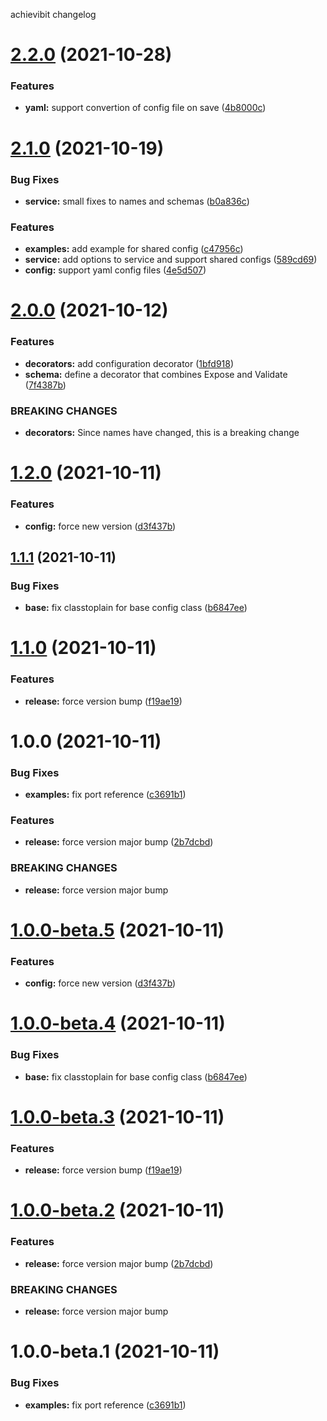 achievibit changelog

# [2.2.0](https://github.com/Kibibit/configit/compare/v2.1.0...v2.2.0) (2021-10-28)


### Features

* **yaml:** support convertion of config file on save ([4b8000c](https://github.com/Kibibit/configit/commit/4b8000c79520f936308febdc20117d3ab97aac54))

# [2.1.0](https://github.com/Kibibit/configit/compare/v2.0.0...v2.1.0) (2021-10-19)


### Bug Fixes

* **service:** small fixes to names and schemas ([b0a836c](https://github.com/Kibibit/configit/commit/b0a836c3853014685fa75602d9e8d7da2b9a2089))


### Features

* **examples:** add example for shared config ([c47956c](https://github.com/Kibibit/configit/commit/c47956cbb1e0bc9ed9f1ac9973181556dcaee9d4))
* **service:** add options to service and support shared configs ([589cd69](https://github.com/Kibibit/configit/commit/589cd697638a23e7bc34c706b470f73725e54d04))
* **config:** support yaml config files ([4e5d507](https://github.com/Kibibit/configit/commit/4e5d507c7a214855e3ef7a545cd1a155af97bf8f))

# [2.0.0](https://github.com/Kibibit/configit/compare/v1.2.0...v2.0.0) (2021-10-12)


### Features

* **decorators:** add configuration decorator ([1bfd918](https://github.com/Kibibit/configit/commit/1bfd918c51e2d69ba68a537a4c912960cd8dd463))
* **schema:** define a decorator that combines Expose and Validate ([7f4387b](https://github.com/Kibibit/configit/commit/7f4387bed1e7ad4cd97992dc3d6ee8704cfff19d))


### BREAKING CHANGES

* **decorators:** Since names have changed, this is a breaking change

# [1.2.0](https://github.com/Kibibit/configit/compare/v1.1.1...v1.2.0) (2021-10-11)


### Features

* **config:** force new version ([d3f437b](https://github.com/Kibibit/configit/commit/d3f437bfdb2b750d0dae3dd25b1bddd8059fbe49))

## [1.1.1](https://github.com/Kibibit/configit/compare/v1.1.0...v1.1.1) (2021-10-11)


### Bug Fixes

* **base:** fix classtoplain for base config class ([b6847ee](https://github.com/Kibibit/configit/commit/b6847eeb9ada58d32b4967a11bbc3c952517db0b))

# [1.1.0](https://github.com/Kibibit/configit/compare/v1.0.0...v1.1.0) (2021-10-11)


### Features

* **release:** force version bump ([f19ae19](https://github.com/Kibibit/configit/commit/f19ae19e28ab8fad14f7ad922f0893c4e80ebfe9))

# 1.0.0 (2021-10-11)


### Bug Fixes

* **examples:** fix port reference ([c3691b1](https://github.com/Kibibit/configit/commit/c3691b1a72ddd31d612897f1809e865cdc20ace3))


### Features

* **release:** force version major bump ([2b7dcbd](https://github.com/Kibibit/configit/commit/2b7dcbd2c73133efababd4ca3437b8d60053ce80))


### BREAKING CHANGES

* **release:** force version major bump

# [1.0.0-beta.5](https://github.com/Kibibit/configit/compare/v1.0.0-beta.4...v1.0.0-beta.5) (2021-10-11)


### Features

* **config:** force new version ([d3f437b](https://github.com/Kibibit/configit/commit/d3f437bfdb2b750d0dae3dd25b1bddd8059fbe49))

# [1.0.0-beta.4](https://github.com/Kibibit/configit/compare/v1.0.0-beta.3...v1.0.0-beta.4) (2021-10-11)


### Bug Fixes

* **base:** fix classtoplain for base config class ([b6847ee](https://github.com/Kibibit/configit/commit/b6847eeb9ada58d32b4967a11bbc3c952517db0b))

# [1.0.0-beta.3](https://github.com/Kibibit/configit/compare/v1.0.0-beta.2...v1.0.0-beta.3) (2021-10-11)


### Features

* **release:** force version bump ([f19ae19](https://github.com/Kibibit/configit/commit/f19ae19e28ab8fad14f7ad922f0893c4e80ebfe9))

# [1.0.0-beta.2](https://github.com/Kibibit/configit/compare/v1.0.0-beta.1...v1.0.0-beta.2) (2021-10-11)


### Features

* **release:** force version major bump ([2b7dcbd](https://github.com/Kibibit/configit/commit/2b7dcbd2c73133efababd4ca3437b8d60053ce80))


### BREAKING CHANGES

* **release:** force version major bump

# 1.0.0-beta.1 (2021-10-11)


### Bug Fixes

* **examples:** fix port reference ([c3691b1](https://github.com/Kibibit/configit/commit/c3691b1a72ddd31d612897f1809e865cdc20ace3))
